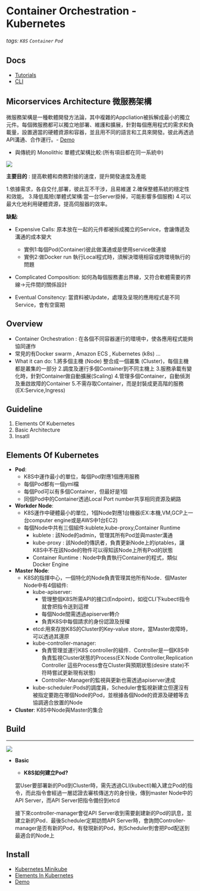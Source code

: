 # Container Orchestration - Kubernetes 
###### tags: `K8S` `Container` `Pod`


Docs
---
- [Tutorials](https://kubernetes.io/docs/tutorials/)
- [CLI](https://kubernetes.io/docs/reference/kubectl/)


Micorservices Architecture 微服務架構
---
微服務架構是一種軟體開發方法論，其中複雜的Appcliation被拆解成最小的獨立元件。每個微服務都可以獨立地部署、維護和擴展，針對每個應用程式的需求和負載量，設置適當的硬體資源和容器，並且用不同的語言和工具來開發。彼此再透過API溝通、合作運行。- [Demo](https://hackmd.io/qCLHTQ-RS32aFyJgCTpJmg)

- 與傳統的 Monolithic 單體式架構比較:(所有項目都在同一系統中)

![](https://i.imgur.com/zWja3s6.png)

**主要目的** : 提高軟體和商務對接的速度，提升開發速度及產能

1.依據需求，各自交付,部署，彼此互不干涉，且易維運
2.確保整體系統的穩定性和效能。
3.降低風險(單體式架構:當一台Server掛掉，可能影響多個服務)
4.可以最大化地利用硬體資源，提高伺服器的效率。

**缺點**:
- Expensive Calls:
原本放在一起的元件都被拆成獨立的Service，會讓傳遞及溝通的成本變大
    - 實例1:每個Pod(Container)彼此做溝通或是使用service做連接
    - 實例2:做Docker run 執行Local程式時，須解決環境相容或跨環境執行的問題
    
- Complicated Composition:
如何為每個服務畫出界線，又符合軟體需要的界線->元件間的關係設計
- Eventual Consitency:
當資料被Update，處理及呈現的應用程式是不同Service，會有空窗期

Overview
---
- Container Orchestration : 在各個不同容器運行的環境中，使各應用程式能夠協同運作
- 常見的有Docker swarm , Amazon ECS , Kubernetes (k8s) ...
- What it can do:
   1.將多個主機 (Node) 整合成一個叢集 (Cluster)，每個主機都是叢集的一部分
   2.調度及運行多個Container到不同主機上
   3.服務承載有變化時，針對Container做自動擴展(Scaling)
   4.管理多個Container，自動偵測及重啟故障的Container
   5.不需存取Container，而是封裝成更高階的服務(EX:Service,Ingress)


## Guideline
1. Elements Of Kubernetes
2. Basic Architecture
3. Insatll

Elements Of Kubernetes
---
- **Pod**: 
    - K8S中運作最小的單位，每個Pod對應1個應用服務
    - 每個Pod都有一個yml檔
    - 每個Pod可以有多個Container，但最好是1個
    - 同個Pod中的Container透過Local Port number共享相同資源及網路
- **Workder Node**:
    - K8S運作中硬體最小的單位，1個Node對應1台機器(EX:本機,VM,GCP上一台computer engine或是AWS中1台EC2)
    - 每個Node中共有三個組件:kublete,kube-proxy,Container Runtime
        - kublete : 該Node的admin，管理其所有Pod並與master溝通
        - kube-proxy : 該Node的傳訊者，負責更新Node上的iptables，讓K8S中不在該Node的物件可以得知該Node上所有Pod的狀態
        - Container Runtime : Node中負責執行Container的程式，類似Docker Engine
- **Master Node**: 
    - K8S的指揮中心，一個特化的Node負責管理其他所有Node．個Master Node中有4個組件:
        - kube-apiserver:
            - 管理整個K8S所需API的接口(Endpoint)，如從CLI下kubectl指令就會把指令送到這裡
            - 每個Node間需透過apiserver轉介
            - 負責K8S中每個請求的身份認證及授權
        - etcd:用來存放K8S的Cluster的Key-value store，當Master故障時，可以透過其還原
        - kube-controller-manager:
            - 負責管理並運行K8S controller的組件．Controller是一個K8S中負責監視Cluster狀態的Process(EX:Node Controller,Replication Controller 這些Process會在Cluster與預期狀態(desire state)不符時嘗試更新現有狀態)
            - Controller-Manager的監視與更新也需透過apiserver達成
        - kube-scheduler:Pods的調度員，Scheduler會監視新建立但還沒有被指定要跑在哪個Node的Pod，並根據各個Node的資源及硬體等去協調適合放置的Node
- **Cluster**:
    K8S中Node與Master的集合
    
    
## Build
---
![](https://i.imgur.com/BfoJ220.png)




-  **Basic** 
    -  **K8S如何建立Pod?**
    
    當User要部署新的Pod到Cluster時，需先透過CLI(kubectl)輸入建立Pod的指令，而此指令會經過一層認證去審核傳送方的身份後，傳到master Node中的API Server，而API Server把指令備份到etcd
    
    接下來controller-manager會從API Server收到需要創建新的Pod的訊息，並建立新的Pod．最後Scheduler定期訪問API Server時，會詢問Controller-manager是否有新的Pod，有發現新的Pod，則Scheduler則會把Pod配送到最適合的Node上
        

## Install
- [Kubernetes Minikube](https://hackmd.io/qXLMkvrhQ8GxWrmR8I4ypg)
- [Elements In Kubernetes](https://hackmd.io/fw22d0eMSHmiaslgiUuD9w)
- [Demo](https://hackmd.io/qCLHTQ-RS32aFyJgCTpJmg)






